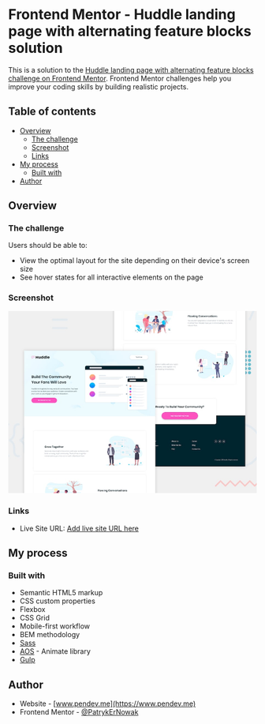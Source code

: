 # Frontend Mentor - Huddle landing page with alternating feature blocks solution

This is a solution to the [Huddle landing page with alternating feature blocks challenge on Frontend Mentor](https://www.frontendmentor.io/challenges/huddle-landing-page-with-alternating-feature-blocks-5ca5f5981e82137ec91a5100). Frontend Mentor challenges help you improve your coding skills by building realistic projects.

## Table of contents

- [Overview](#overview)
  - [The challenge](#the-challenge)
  - [Screenshot](#screenshot)
  - [Links](#links)
- [My process](#my-process)
  - [Built with](#built-with)
- [Author](#author)

## Overview

### The challenge

Users should be able to:

- View the optimal layout for the site depending on their device's screen size
- See hover states for all interactive elements on the page

### Screenshot

![](../../Photos%20of%20Challenges/junior/huddle%20ladning%20page.jpg)

### Links

- Live Site URL: [Add live site URL here](https://patrykernowak.github.io/Frontend-Mentor-Challenges/Junior/huddle-landing-page-with-alternating-feature-blocks/dist)

## My process

### Built with

- Semantic HTML5 markup
- CSS custom properties
- Flexbox
- CSS Grid
- Mobile-first workflow
- BEM methodology
- [Sass](https://sass-lang.com)
- [AOS](https://github.com/michalsnik/aos) - Animate library
- [Gulp](https://gulpjs.com)

## Author

- Website - [www.pendev.me](https://www.pendev.me)
- Frontend Mentor - [@PatrykErNowak](https://https://www.frontendmentor.io/profile/PatrykErNowak)
